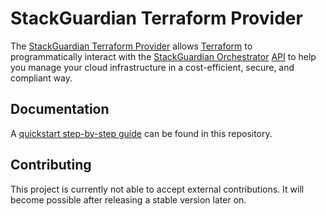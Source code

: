 # StackGuardian Terraform Provider

The [StackGuardian Terraform Provider](https://github.com/StackGuardian/terraform-provider-stackguardian) allows [Terraform](https://www.terraform.io/) to programmatically interact with the [StackGuardian Orchestrator](https://docs.stackguardian.io/) [API](https://docs.stackguardian.io/docs/api/overview) to help you manage your cloud infrastructure in a cost-efficient, secure, and compliant way.


## Documentation

A [quickstart step-by-step guide](docs/quickstart/DOCS.md) can be found in this repository.


## Contributing
This project is currently not able to accept external contributions.
It will become possible after releasing a stable version later on.
